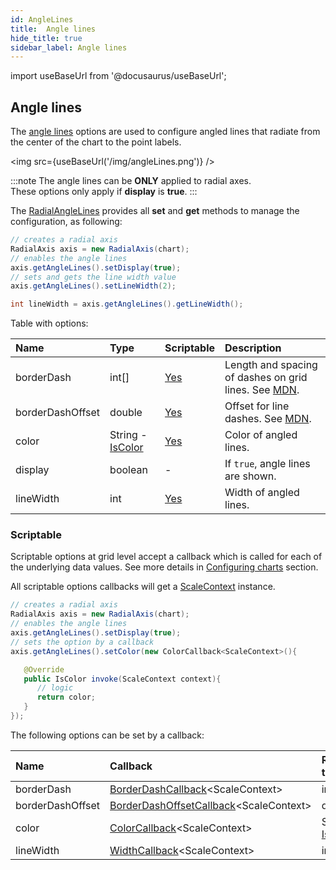 ```yaml
---
id: AngleLines
title:  Angle lines
hide_title: true
sidebar_label: Angle lines
---
```

import useBaseUrl from '@docusaurus/useBaseUrl';

## Angle lines

The [angle lines](https://pepstock-org.github.io/Charba/4.2/org/pepstock/charba/client/configuration/RadialAngleLines.html) options are used to configure angled lines that radiate from the center of the chart to the point labels.

<img src={useBaseUrl('/img/angleLines.png')} />

:::note
The angle lines can be **ONLY** applied to radial axes.<br/>
These options only apply if **display** is **true**.
:::

The [RadialAngleLines](https://pepstock-org.github.io/Charba/4.2/org/pepstock/charba/client/configuration/RadialAngleLines.html) provides all **set** and **get** methods to manage the configuration, as following:

```java
// creates a radial axis 
RadialAxis axis = new RadialAxis(chart);
// enables the angle lines
axis.getAngleLines().setDisplay(true);
// sets and gets the line width value
axis.getAngleLines().setLineWidth(2);

int lineWidth = axis.getAngleLines().getLineWidth();
```


Table with options:

| Name | Type | Scriptable | Description
| :- | :- | :- | :-
| borderDash | int[] | [Yes](#scriptable) | Length and spacing of dashes on grid lines. See [MDN](https://developer.mozilla.org/en-US/docs/Web/API/CanvasRenderingContext2D/setLineDash).
| borderDashOffset | double | [Yes](#scriptable) | Offset for line dashes. See [MDN](https://developer.mozilla.org/en-US/docs/Web/API/CanvasRenderingContext2D/lineDashOffset).
| color | String - [IsColor](https://pepstock-org.github.io/Charba/4.2/org/pepstock/charba/client/colors/IsColor.html) | [Yes](#scriptable) | Color of angled lines.
| display | boolean | - | If `true`, angle lines are shown.
| lineWidth | int | [Yes](#scriptable) | Width of angled lines.

### Scriptable

Scriptable options at grid level accept a callback which is called for each of the underlying data values. See more details in [Configuring charts](../configuration/ScriptableOptions) section.

All scriptable options callbacks will get a [ScaleContext](../configuration/ScriptableOptions#scale-scriptable-options-context) instance.

```java
// creates a radial axis 
RadialAxis axis = new RadialAxis(chart);
// enables the angle lines
axis.getAngleLines().setDisplay(true);
// sets the option by a callback 
axis.getAngleLines().setColor(new ColorCallback<ScaleContext>(){

   @Override
   public IsColor invoke(ScaleContext context){
      // logic
      return color;
   }
});
```

The following options can be set by a callback:

| Name | Callback | Returned types
| :- | :- | :- 
| borderDash | [BorderDashCallback](https://pepstock-org.github.io/Charba/4.2/org/pepstock/charba/client/callbacks/BorderDashCallback.html)&lt;ScaleContext&gt; | int
| borderDashOffset | [BorderDashOffsetCallback](https://pepstock-org.github.io/Charba/4.2/org/pepstock/charba/client/callbacks/BorderDashOffsetCallback.html)&lt;ScaleContext&gt; | double
| color | [ColorCallback](https://pepstock-org.github.io/Charba/4.2/org/pepstock/charba/client/callbacks/ColorCallback.html)&lt;ScaleContext&gt; | String - [IsColor](https://pepstock-org.github.io/Charba/4.2/org/pepstock/charba/client/colors/IsColor.html)
| lineWidth | [WidthCallback](https://pepstock-org.github.io/Charba/4.2/org/pepstock/charba/client/callbacks/WidthCallback.html)&lt;ScaleContext&gt; | int
